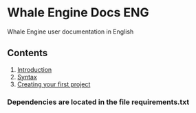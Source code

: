 # Whale Engine Docs ENG
Whale Engine user documentation in English

## Contents
1. [Introduction](./getting-started_eng.md)
2. [Syntax](./syntax_eng.md)
3. [Creating your first project](./first-project_eng.md)


### Dependencies are located in the file requirements.txt
